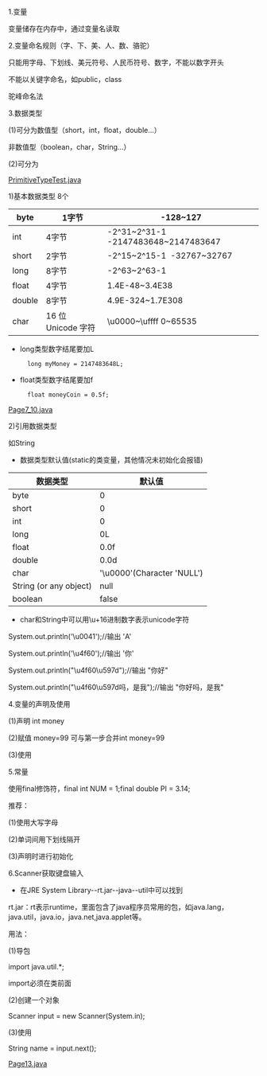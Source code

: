 1.变量

变量储存在内存中，通过变量名读取



2.变量命名规则（字、下、美、人、数、骆驼）

只能用字母、下划线、美元符号、人民币符号、数字，不能以数字开头

不能以关键字命名，如public，class

驼峰命名法



3.数据类型

(1)可分为数值型（short，int，float，double...）

非数值型（boolean，char，String...）

(2)可分为

[PrimitiveTypeTest.java](assets/PrimitiveTypeTest.java)

1)基本数据类型 8个

| byte | 1字节 | -128~127 |
| - | - | - |
| int | 4字节 | -2^31~2^31-1  -2147483648~2147483647 |
| short | 2字节 | -2^15~2^15-1  -32767~32767 |
| long | 8字节 | -2^63~2^63-1 |
| float | 4字节 | 1.4E-48~3.4E38 |
| double | 8字节 | 4.9E-324~1.7E308 |
| char | 16 位 Unicode 字符 | \\u0000~\\uffff 0~65535 |




- long类型数字结尾要加L

		long myMoney = 2147483648L;

- float类型数字结尾要加f

		float moneyCoin = 0.5f;



[Page7_10.java](assets/Page7_10.java)



2)引用数据类型

如String



- 数据类型默认值(static的类变量，其他情况未初始化会报错)

| 数据类型 | 默认值 |
| - | - |
| byte | 0 |
| short | 0 |
| int | 0 |
| long | 0L |
| float | 0.0f |
| double | 0.0d |
| char | '\\u0000'(Character 'NULL') |
| String (or any object) | null |
| boolean | false |


- char和String中可以用\u+16进制数字表示unicode字符

System.out.println('\u0041');//输出 'A'

System.out.println('\u4f60');//输出 '你'

System.out.println("\u4f60\u597d");//输出 "你好"

System.out.println("\u4f60\u597d吗，是我");//输出 "你好吗，是我"



4.变量的声明及使用

(1)声明 int money

(2)赋值 money=99 可与第一步合并int money=99

(3)使用



5.常量

使用final修饰符，final int NUM = 1;final double PI = 3.14;

推荐：

(1)使用大写字母

(2)单词间用下划线隔开

(3)声明时进行初始化





6.Scanner获取键盘输入

- 在JRE System Library--rt.jar--java--util中可以找到

rt.jar：rt表示runtime，里面包含了java程序员常用的包，如java.lang，java.util，java.io，java.net,java.applet等。

用法：

(1)导包

import java.util.*;

import必须在类前面

(2)创建一个对象

Scanner input = new Scanner(System.in);

(3)使用

String name = input.next();

[Page13.java](assets/Page13.java)

